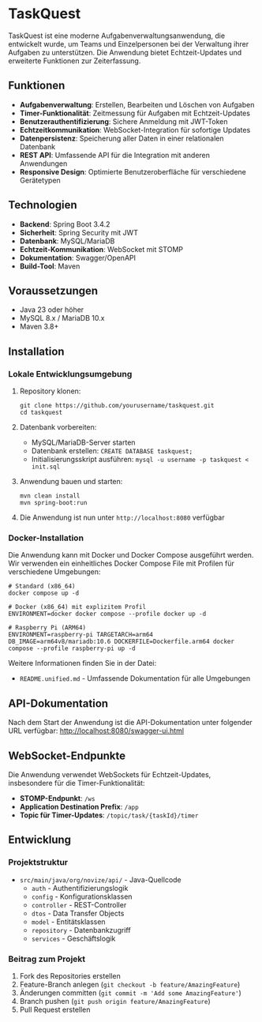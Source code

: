 # TaskQuest

TaskQuest ist eine moderne Aufgabenverwaltungsanwendung, die entwickelt wurde, um Teams und Einzelpersonen bei der
Verwaltung ihrer Aufgaben zu unterstützen. Die Anwendung bietet Echtzeit-Updates und erweiterte Funktionen zur
Zeiterfassung.

## Funktionen

- **Aufgabenverwaltung**: Erstellen, Bearbeiten und Löschen von Aufgaben
- **Timer-Funktionalität**: Zeitmessung für Aufgaben mit Echtzeit-Updates
- **Benutzerauthentifizierung**: Sichere Anmeldung mit JWT-Token
- **Echtzeitkommunikation**: WebSocket-Integration für sofortige Updates
- **Datenpersistenz**: Speicherung aller Daten in einer relationalen Datenbank
- **REST API**: Umfassende API für die Integration mit anderen Anwendungen
- **Responsive Design**: Optimierte Benutzeroberfläche für verschiedene Gerätetypen

## Technologien

- **Backend**: Spring Boot 3.4.2
- **Sicherheit**: Spring Security mit JWT
- **Datenbank**: MySQL/MariaDB
- **Echtzeit-Kommunikation**: WebSocket mit STOMP
- **Dokumentation**: Swagger/OpenAPI
- **Build-Tool**: Maven

## Voraussetzungen

- Java 23 oder höher
- MySQL 8.x / MariaDB 10.x
- Maven 3.8+

## Installation

### Lokale Entwicklungsumgebung

1. Repository klonen:
   ```
   git clone https://github.com/yourusername/taskquest.git
   cd taskquest
   ```

2. Datenbank vorbereiten:
    - MySQL/MariaDB-Server starten
    - Datenbank erstellen: `CREATE DATABASE taskquest;`
    - Initialisierungsskript ausführen: `mysql -u username -p taskquest < init.sql`

3. Anwendung bauen und starten:
   ```
   mvn clean install
   mvn spring-boot:run
   ```

4. Die Anwendung ist nun unter `http://localhost:8080` verfügbar

### Docker-Installation

Die Anwendung kann mit Docker und Docker Compose ausgeführt werden. Wir verwenden ein einheitliches Docker Compose File mit Profilen für verschiedene Umgebungen:

```
# Standard (x86_64)
docker compose up -d

# Docker (x86_64) mit explizitem Profil
ENVIRONMENT=docker docker compose --profile docker up -d

# Raspberry Pi (ARM64)
ENVIRONMENT=raspberry-pi TARGETARCH=arm64 DB_IMAGE=arm64v8/mariadb:10.6 DOCKERFILE=Dockerfile.arm64 docker compose --profile raspberry-pi up -d
```

Weitere Informationen finden Sie in der Datei:
- `README.unified.md` - Umfassende Dokumentation für alle Umgebungen

## API-Dokumentation

Nach dem Start der Anwendung ist die API-Dokumentation unter folgender URL verfügbar:
[http://localhost:8080/swagger-ui.html](http://localhost:8080/swagger-ui.html)


## WebSocket-Endpunkte

Die Anwendung verwendet WebSockets für Echtzeit-Updates, insbesondere für die Timer-Funktionalität:

- **STOMP-Endpunkt**: `/ws`
- **Application Destination Prefix**: `/app`
- **Topic für Timer-Updates**: `/topic/task/{taskId}/timer`

## Entwicklung

### Projektstruktur

- `src/main/java/org/novize/api/` - Java-Quellcode
   - `auth` - Authentifizierungslogik
   - `config` - Konfigurationsklassen
   - `controller` - REST-Controller
   - `dtos` - Data Transfer Objects
   - `model` - Entitätsklassen
   - `repository` - Datenbankzugriff
   - `services` - Geschäftslogik

### Beitrag zum Projekt

1. Fork des Repositories erstellen
2. Feature-Branch anlegen (`git checkout -b feature/AmazingFeature`)
3. Änderungen committen (`git commit -m 'Add some AmazingFeature'`)
4. Branch pushen (`git push origin feature/AmazingFeature`)
5. Pull Request erstellen
